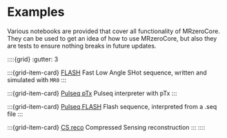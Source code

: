 # Examples

Various notebooks are provided that cover all functionality of MRzeroCore. They can be used to get an idea of how to use MRzeroCore, but also they are tests to ensure nothing breaks in future updates.


::::{grid}
:gutter: 3

:::{grid-item-card} [FLASH](flash)
Fast Low Angle SHot sequence, written and simulated with `MR0`
:::

:::{grid-item-card} [Pulseq pTx](pulseq_pTx)
Pulseq interpreter with pTx
:::

:::{grid-item-card} [Pulseq FLASH](pulseq_flash)
Flash sequence, interpreted from a .seq file
:::

:::{grid-item-card} [CS reco](CS_reco)
Compressed Sensing reconstruction
:::
::::
